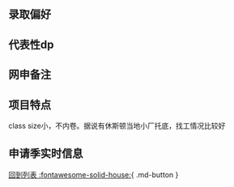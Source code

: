 ## 录取偏好

## 代表性dp

## 网申备注

## 项目特点

class size小，不内卷。据说有休斯顿当地小厂托底，找工情况比较好

## 申请季实时信息

[回到列表 :fontawesome-solid-house:](选校梯度.md){ .md-button }
